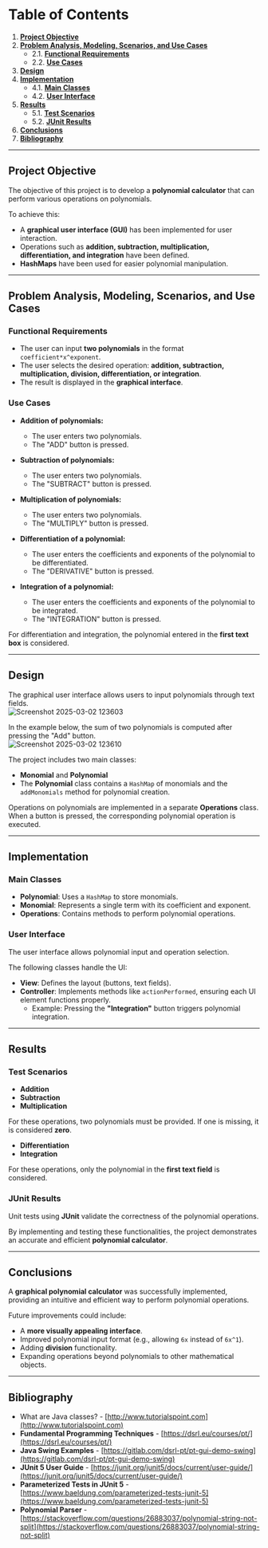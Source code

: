 # **Table of Contents**  
1. [**Project Objective**](#project-objective)  
2. [**Problem Analysis, Modeling, Scenarios, and Use Cases**](#problem-analysis-modeling-scenarios-and-use-cases)  
   - 2.1. [**Functional Requirements**](#functional-requirements)  
   - 2.2. [**Use Cases**](#use-cases)  
3. [**Design**](#design)  
4. [**Implementation**](#implementation)  
   - 4.1. [**Main Classes**](#main-classes)  
   - 4.2. [**User Interface**](#user-interface)  
5. [**Results**](#results)  
   - 5.1. [**Test Scenarios**](#test-scenarios)  
   - 5.2. [**JUnit Results**](#junit-results)  
6. [**Conclusions**](#conclusions)  
7. [**Bibliography**](#bibliography)  

---

## **Project Objective**  
The objective of this project is to develop a **polynomial calculator** that can perform various operations on polynomials.  

To achieve this:  
- A **graphical user interface (GUI)** has been implemented for user interaction.  
- Operations such as **addition, subtraction, multiplication, differentiation, and integration** have been defined.  
- **HashMaps** have been used for easier polynomial manipulation.  

---

## **Problem Analysis, Modeling, Scenarios, and Use Cases**  

### **Functional Requirements**  
- The user can input **two polynomials** in the format `coefficient*x^exponent`.  
- The user selects the desired operation: **addition, subtraction, multiplication, division, differentiation, or integration**.  
- The result is displayed in the **graphical interface**.  

### **Use Cases**  
- **Addition of polynomials:**  
  - The user enters two polynomials.  
  - The "ADD" button is pressed.  

- **Subtraction of polynomials:**  
  - The user enters two polynomials.  
  - The "SUBTRACT" button is pressed.  

- **Multiplication of polynomials:**  
  - The user enters two polynomials.  
  - The "MULTIPLY" button is pressed.  

- **Differentiation of a polynomial:**  
  - The user enters the coefficients and exponents of the polynomial to be differentiated.  
  - The "DERIVATIVE" button is pressed.  

- **Integration of a polynomial:**  
  - The user enters the coefficients and exponents of the polynomial to be integrated.  
  - The "INTEGRATION" button is pressed.  

For differentiation and integration, the polynomial entered in the **first text box** is considered.  

---

## **Design**  
The graphical user interface allows users to input polynomials through text fields.  
![Screenshot 2025-03-02 123603](https://github.com/user-attachments/assets/6343eb08-c1d1-4986-b03a-491479ab2878)

In the example below, the sum of two polynomials is computed after pressing the "Add" button.  
![Screenshot 2025-03-02 123610](https://github.com/user-attachments/assets/1f8d2f7e-ade9-4d21-95ce-bbec59529c37)

The project includes two main classes:  
- **Monomial** and **Polynomial**  
- The **Polynomial** class contains a `HashMap` of monomials and the `addMonomials` method for polynomial creation.  

Operations on polynomials are implemented in a separate **Operations** class. When a button is pressed, the corresponding polynomial operation is executed.  

---

## **Implementation**  

### **Main Classes**  
- **Polynomial**: Uses a `HashMap` to store monomials.  
- **Monomial**: Represents a single term with its coefficient and exponent.  
- **Operations**: Contains methods to perform polynomial operations.  

### **User Interface**  
The user interface allows polynomial input and operation selection.  

The following classes handle the UI:  
- **View**: Defines the layout (buttons, text fields).  
- **Controller**: Implements methods like `actionPerformed`, ensuring each UI element functions properly.  
  - Example: Pressing the **"Integration"** button triggers polynomial integration.  

---

## **Results**  

### **Test Scenarios**  
- **Addition**  
- **Subtraction**  
- **Multiplication**  
  
For these operations, two polynomials must be provided. If one is missing, it is considered **zero**.  
  
- **Differentiation**  
- **Integration**  
  
For these operations, only the polynomial in the **first text field** is considered.  

### **JUnit Results**  
Unit tests using **JUnit** validate the correctness of the polynomial operations.  

By implementing and testing these functionalities, the project demonstrates an accurate and efficient **polynomial calculator**.  

---

## **Conclusions**  
A **graphical polynomial calculator** was successfully implemented, providing an intuitive and efficient way to perform polynomial operations.  

Future improvements could include:  
- A **more visually appealing interface**.  
- Improved polynomial input format (e.g., allowing `6x` instead of `6x^1`).  
- Adding **division** functionality.  
- Expanding operations beyond polynomials to other mathematical objects.  

---

## **Bibliography**  
- What are Java classes? - [http://www.tutorialspoint.com](http://www.tutorialspoint.com)  
- **Fundamental Programming Techniques** - [https://dsrl.eu/courses/pt/](https://dsrl.eu/courses/pt/)  
- **Java Swing Examples** - [https://gitlab.com/dsrl-pt/pt-gui-demo-swing](https://gitlab.com/dsrl-pt/pt-gui-demo-swing)  
- **JUnit 5 User Guide** - [https://junit.org/junit5/docs/current/user-guide/](https://junit.org/junit5/docs/current/user-guide/)  
- **Parameterized Tests in JUnit 5** - [https://www.baeldung.com/parameterized-tests-junit-5](https://www.baeldung.com/parameterized-tests-junit-5)  
- **Polynomial Parser** - [https://stackoverflow.com/questions/26883037/polynomial-string-not-split](https://stackoverflow.com/questions/26883037/polynomial-string-not-split)
